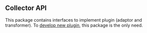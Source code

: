 ## Collector API

This package contains interfaces to implement plugin (adaptor and transformer). To [develop new plugin](http://sincconcept.github.io/HINC/dev/develop-plugins.html), this package is the only need.